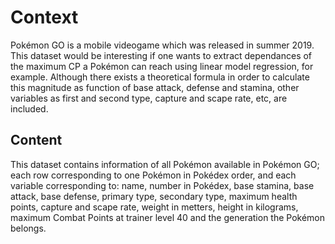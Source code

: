 # Context

Pokémon GO is a mobile videogame which was released in summer 2019. This dataset would 
be interesting if one wants to extract dependances of the maximum CP a Pokémon can reach 
using linear model regression, for example. Although there exists a theoretical formula 
in order to calculate this magnitude as function of base attack, defense and stamina, 
other variables as first and second type, capture and scape rate, etc, are included.

## Content

This dataset contains information of all Pokémon available in Pokémon GO; each row 
corresponding to one Pokémon in Pokédex order, and each variable corresponding to: name, 
number in Pokédex, base stamina, base attack, base defense, primary type, secondary 
type, maximum health points, capture and scape rate, weight in metters, height in 
kilograms, maximum Combat Points at trainer level 40 and the generation the Pokémon 
belongs.